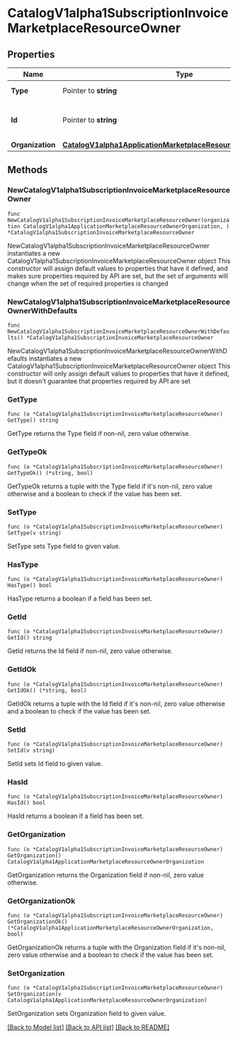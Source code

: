 # CatalogV1alpha1SubscriptionInvoiceMarketplaceResourceOwner

## Properties

Name | Type | Description | Notes
------------ | ------------- | ------------- | -------------
**Type** | Pointer to **string** | The type of the owner. | [optional] 
**Id** | Pointer to **string** | Id of the owner of the resource. | [optional] 
**Organization** | [**CatalogV1alpha1ApplicationMarketplaceResourceOwnerOrganization**](CatalogV1alpha1ApplicationMarketplaceResourceOwnerOrganization.md) |  | 

## Methods

### NewCatalogV1alpha1SubscriptionInvoiceMarketplaceResourceOwner

`func NewCatalogV1alpha1SubscriptionInvoiceMarketplaceResourceOwner(organization CatalogV1alpha1ApplicationMarketplaceResourceOwnerOrganization, ) *CatalogV1alpha1SubscriptionInvoiceMarketplaceResourceOwner`

NewCatalogV1alpha1SubscriptionInvoiceMarketplaceResourceOwner instantiates a new CatalogV1alpha1SubscriptionInvoiceMarketplaceResourceOwner object
This constructor will assign default values to properties that have it defined,
and makes sure properties required by API are set, but the set of arguments
will change when the set of required properties is changed

### NewCatalogV1alpha1SubscriptionInvoiceMarketplaceResourceOwnerWithDefaults

`func NewCatalogV1alpha1SubscriptionInvoiceMarketplaceResourceOwnerWithDefaults() *CatalogV1alpha1SubscriptionInvoiceMarketplaceResourceOwner`

NewCatalogV1alpha1SubscriptionInvoiceMarketplaceResourceOwnerWithDefaults instantiates a new CatalogV1alpha1SubscriptionInvoiceMarketplaceResourceOwner object
This constructor will only assign default values to properties that have it defined,
but it doesn't guarantee that properties required by API are set

### GetType

`func (o *CatalogV1alpha1SubscriptionInvoiceMarketplaceResourceOwner) GetType() string`

GetType returns the Type field if non-nil, zero value otherwise.

### GetTypeOk

`func (o *CatalogV1alpha1SubscriptionInvoiceMarketplaceResourceOwner) GetTypeOk() (*string, bool)`

GetTypeOk returns a tuple with the Type field if it's non-nil, zero value otherwise
and a boolean to check if the value has been set.

### SetType

`func (o *CatalogV1alpha1SubscriptionInvoiceMarketplaceResourceOwner) SetType(v string)`

SetType sets Type field to given value.

### HasType

`func (o *CatalogV1alpha1SubscriptionInvoiceMarketplaceResourceOwner) HasType() bool`

HasType returns a boolean if a field has been set.

### GetId

`func (o *CatalogV1alpha1SubscriptionInvoiceMarketplaceResourceOwner) GetId() string`

GetId returns the Id field if non-nil, zero value otherwise.

### GetIdOk

`func (o *CatalogV1alpha1SubscriptionInvoiceMarketplaceResourceOwner) GetIdOk() (*string, bool)`

GetIdOk returns a tuple with the Id field if it's non-nil, zero value otherwise
and a boolean to check if the value has been set.

### SetId

`func (o *CatalogV1alpha1SubscriptionInvoiceMarketplaceResourceOwner) SetId(v string)`

SetId sets Id field to given value.

### HasId

`func (o *CatalogV1alpha1SubscriptionInvoiceMarketplaceResourceOwner) HasId() bool`

HasId returns a boolean if a field has been set.

### GetOrganization

`func (o *CatalogV1alpha1SubscriptionInvoiceMarketplaceResourceOwner) GetOrganization() CatalogV1alpha1ApplicationMarketplaceResourceOwnerOrganization`

GetOrganization returns the Organization field if non-nil, zero value otherwise.

### GetOrganizationOk

`func (o *CatalogV1alpha1SubscriptionInvoiceMarketplaceResourceOwner) GetOrganizationOk() (*CatalogV1alpha1ApplicationMarketplaceResourceOwnerOrganization, bool)`

GetOrganizationOk returns a tuple with the Organization field if it's non-nil, zero value otherwise
and a boolean to check if the value has been set.

### SetOrganization

`func (o *CatalogV1alpha1SubscriptionInvoiceMarketplaceResourceOwner) SetOrganization(v CatalogV1alpha1ApplicationMarketplaceResourceOwnerOrganization)`

SetOrganization sets Organization field to given value.



[[Back to Model list]](../README.md#documentation-for-models) [[Back to API list]](../README.md#documentation-for-api-endpoints) [[Back to README]](../README.md)


